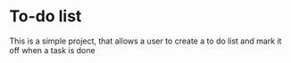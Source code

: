 # To-do list
This is a simple project, that allows a user to create a to do list and mark it off when a task is done

